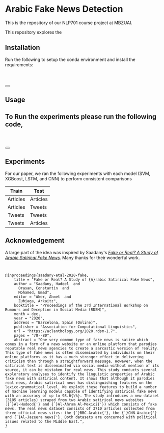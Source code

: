 # Arabic Fake News Detection

This is the repository of our NLP701 course project at MBZUAI.

This repository explores the 


## Installation
Run the following to setup the conda environment and install the requirements:
<pre>
<code>

</code>
<button onclick="copyToClipboard(this.previousElementSibling.innerText)"></button>
</pre>

## Usage 
To Run the experiments please run the following code, 
- 

<pre>
<code>

</code>
<button onclick="copyToClipboard(this.previousElementSibling.innerText)"></button>
</pre>




## Experiments
For our paper, we ran the following experiments with each model (SVM, XGBoost, LSTM, and CNN) to perform consistent comparisons

| Train | Test  | 
|-----------------|--------------------------|
| Articles   | Articles  | 
| Articles   | Tweets    | 
| Tweets     | Tweets    | 
| Tweets     | Articles  | 

## Acknowledgement
A large part of the idea was inspired by Saadany's [ _Fake or Real? A Study of Arabic Satirical Fake News_](https://aclanthology.org/2020.rdsm-1.7/). Many thanks for their wonderful work.
<pre>
<code>

@inproceedings{saadany-etal-2020-fake,
    title = "Fake or Real? A Study of {A}rabic Satirical Fake News",
    author = "Saadany, Hadeel  and
      Orasan, Constantin  and
      Mohamed, Emad",
    editor = "Aker, Ahmet  and
      Zubiaga, Arkaitz",
    booktitle = "Proceedings of the 3rd International Workshop on Rumours and Deception in Social Media (RDSM)",
    month = dec,
    year = "2020",
    address = "Barcelona, Spain (Online)",
    publisher = "Association for Computational Linguistics",
    url = "https://aclanthology.org/2020.rdsm-1.7",
    pages = "70--80",
    abstract = "One very common type of fake news is satire which comes in a form of a news website or an online platform that parodies reputable real news agencies to create a sarcastic version of reality. This type of fake news is often disseminated by individuals on their online platforms as it has a much stronger effect in delivering criticism than through a straightforward message. However, when the satirical text is disseminated via social media without mention of its source, it can be mistaken for real news. This study conducts several exploratory analyses to identify the linguistic properties of Arabic fake news with satirical content. It shows that although it parodies real news, Arabic satirical news has distinguishing features on the lexico-grammatical level. We exploit these features to build a number of machine learning models capable of identifying satirical fake news with an accuracy of up to 98.6{\%}. The study introduces a new dataset (3185 articles) scraped from two Arabic satirical news websites ({`}Al-Hudood{'} and {`}Al-Ahram Al-Mexici{'}) which consists of fake news. The real news dataset consists of 3710 articles collected from three official news sites: the {`}BBC-Arabic{'}, the {`}CNN-Arabic{'} and {`}Al-Jazeera news{'}. Both datasets are concerned with political issues related to the Middle East.",
}

</code>
</pre>
